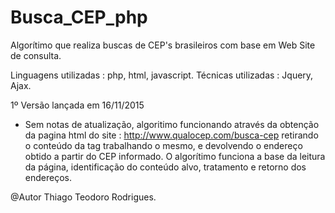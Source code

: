 # Busca_CEP_php

Algorítimo que realiza buscas de CEP's brasileiros com base em Web Site de 
consulta.

Linguagens utilizadas : php, html, javascript.
Técnicas utilizadas : Jquery, Ajax.

1º Versão lançada em 16/11/2015
   * Sem notas de atualização, algoritimo funcionando através da obtenção da
     pagina html do site : http://www.qualocep.com/busca-cep retirando o
     conteúdo da tag <title></title> trabalhando o  mesmo, e devolvendo o
     endereço obtido a partir do CEP informado.
     O algorítimo funciona a base da leitura da página, identificação do
     conteúdo alvo, tratamento e retorno dos endereços.

@Autor Thiago Teodoro Rodrigues.